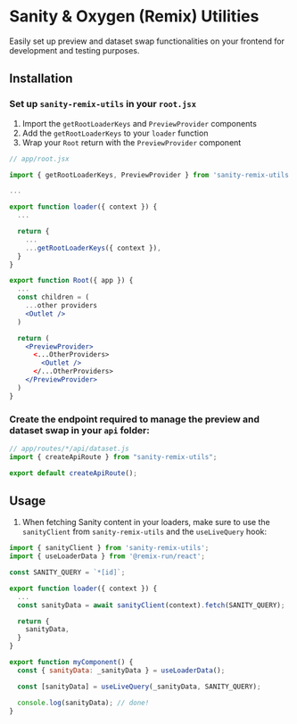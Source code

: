 # Sanity & Oxygen (Remix) Utilities

Easily set up preview and dataset swap functionalities on your frontend for development and testing purposes.

## Installation

### Set up `sanity-remix-utils` in your `root.jsx`

1. Import the `getRootLoaderKeys` and `PreviewProvider` components
2. Add the `getRootLoaderKeys` to your `loader` function
3. Wrap your `Root` return with the `PreviewProvider` component

```jsx
// app/root.jsx

import { getRootLoaderKeys, PreviewProvider } from 'sanity-remix-utils';

...

export function loader({ context }) {
  ...

  return {
    ...
    ...getRootLoaderKeys({ context }),
  }
}

export function Root({ app }) {
  ...
  const children = (
    ...other providers
    <Outlet />
  )

  return (
    <PreviewProvider>
      <...OtherProviders>
        <Outlet />
      </...OtherProviders>
    </PreviewProvider>
  )
}
```

### Create the endpoint required to manage the preview and dataset swap in your `api` folder:

```js
// app/routes/*/api/dataset.js
import { createApiRoute } from "sanity-remix-utils";

export default createApiRoute();
```

## Usage

1. When fetching Sanity content in your loaders, make sure to use the `sanityClient` from `sanity-remix-utils` and the `useLiveQuery` hook:

```js
import { sanityClient } from 'sanity-remix-utils';
import { useLoaderData } from '@remix-run/react';

const SANITY_QUERY = `*[id]`;

export function loader({ context }) {
  ...
  const sanityData = await sanityClient(context).fetch(SANITY_QUERY);

  return {
    sanityData,
  }
}

export function myComponent() {
  const { sanityData: _sanityData } = useLoaderData();

  const [sanityData] = useLiveQuery(_sanityData, SANITY_QUERY);

  console.log(sanityData); // done!
}
```
